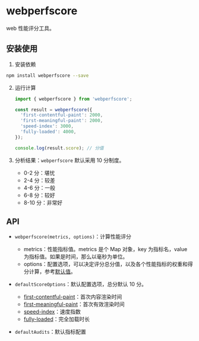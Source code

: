 # webperfscore

web 性能评分工具。

## 安装使用

1. 安装依赖

```bash
npm install webperfscore --save 
```

2. 运行计算

    ```js
    import { webperfscore } from 'webperfscore';

    const result = webperfscore({
      'first-contentful-paint': 2000,
      'first-meaningful-paint': 2000,
      'speed-index': 3000,
      'fully-loaded': 4000,
    });

    console.log(result.score); // 分值
    ```

3. 分析结果：`webperfscore` 默认采用 10 分制度。

    - 0-2 分：堪忧
    - 2-4 分：较差
    - 4-6 分：一般
    - 6-8 分：较好
    - 8-10 分：非常好

## API

- `webperfscore(metrics, options)`：计算性能评分

    - metrics：性能指标值。metrics 是个 Map 对象，key 为指标名，value 为指标值。如果是时间，那么以毫秒为单位。
    - options：配置选项，可以决定评分总分值，以及各个性能指标的权重和得分计算，参考[默认值](./blob/master/src/index.ts#L110)。

- `defaultScoreOptions`：默认配置选项，总分默认 10 分。

    - [first-contentful-paint](https://www.desmos.com/calculator/mgvri1deue)：首次内容渲染时间
    - [first-meaningful-paint](https://www.desmos.com/calculator/lcdgpkbaqs)：首次有效渲染时间
    - [speed-index](https://www.desmos.com/calculator/fmegpfhf2i)：速度指数
    - [fully-loaded](https://www.desmos.com/calculator/ix2a8su01j)：完全加载时长

- `defaultAudits`：默认指标配置
